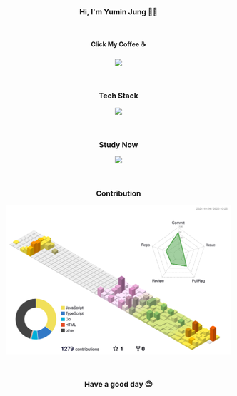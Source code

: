 <br/>

<h3 align="center">Hi, I'm Yumin Jung 🧑‍💻</h3>

<br/>

<h4 align="center">Click My Coffee ☕️</h4>
<p align="center">
  <a href="https://yumin-jung.vercel.app/">
    <img width="400px" src="https://media.giphy.com/media/3oEjIa5lbVSfv8a9s4/giphy.gif">
  </a>
</p>

<br/>

<h3 align="center">Tech Stack</h3>

<p align="center">
  <a href="https://github.com/yumin-jung">
    <img src="https://skillicons.dev/icons?i=html,css,react,tailwind,nextjs,nodejs,express,js,ts,go,python,mongodb,git,figma&perline=7"/>
  </a>
</p>

<br/>

<h3 align="center">Study Now</h3>

<p align="center">
  <a href="https://github.com/yumin-jung">
    <img src="https://skillicons.dev/icons?i=latex,sqlite,mysql"/>
  </a>
</p>

<br/>

<h3 align="center">Contribution</h3>

<p align="center">
<img width="800px" src="./profile-3d-contrib/profile-season-animate.svg">
</p>

<br/>

<h3 align="center">Have a good day 😌</h3>

<br/>
